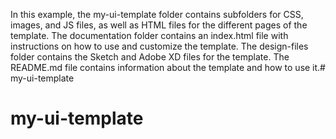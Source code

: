 In this example, the my-ui-template folder contains subfolders for CSS, images, and JS files, as well as HTML files for the different pages of the template. The documentation folder contains an index.html file with instructions on how to use and customize the template. The design-files folder contains the Sketch and Adobe XD files for the template. The README.md file contains information about the template and how to use it.# my-ui-template
# my-ui-template
